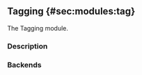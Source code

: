## Tagging {#sec:modules:tag}

The Tagging module.

### Description

<!-- Description of the module -->

### Backends

<!-- Backends the module supports including links to external resources -->

